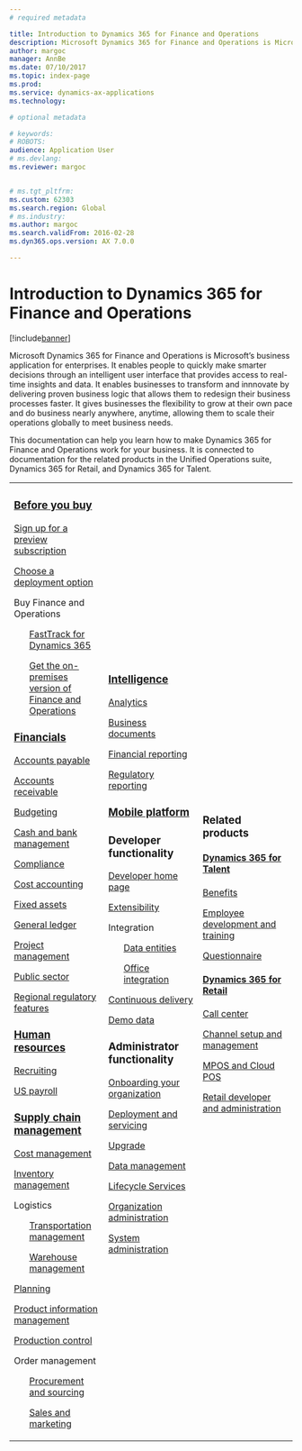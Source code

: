 ```yaml
---
# required metadata

title: Introduction to Dynamics 365 for Finance and Operations
description: Microsoft Dynamics 365 for Finance and Operations is Microsoft’s business application for enterprises. This page helps you learn and get started using the product. 
author: margoc
manager: AnnBe
ms.date: 07/10/2017
ms.topic: index-page
ms.prod: 
ms.service: dynamics-ax-applications
ms.technology: 

# optional metadata

# keywords: 
# ROBOTS: 
audience: Application User
# ms.devlang: 
ms.reviewer: margoc


# ms.tgt_pltfrm: 
ms.custom: 62303
ms.search.region: Global
# ms.industry: 
ms.author: margoc
ms.search.validFrom: 2016-02-28
ms.dyn365.ops.version: AX 7.0.0

---
```


# Introduction to Dynamics 365 for Finance and Operations
[!include[banner](includes/banner.md)]

Microsoft Dynamics 365 for Finance and Operations is Microsoft’s business application for enterprises. It enables people to quickly make smarter decisions through an intelligent user interface that provides access to real-time insights and data. It enables businesses to transform and innnovate by delivering proven business logic that allows them to redesign their business processes faster. It gives businesses the flexibility to grow at their own pace and do business nearly anywhere, anytime, allowing them to scale their operations globally to meet business needs. 

This documentation can help you learn how to make Dynamics 365 for Finance and Operations work for your business. It is connected to documentation for the related products in the Unified Operations suite, Dynamics 365 for Retail, and Dynamics 365 for Talent. 

<table>
<colgroup>
<col width="33%" />
<col width="33%" />
<col width="33%" />
</colgroup>
<tbody>
<tr class="odd">
<td>
<h3><a href="../fin-and-ops/get-started/before-you-buy">Before you buy</a></h3>
<p><a href="../dev-itpro/dev-tools/sign-up-preview-subscription">Sign up for a preview subscription</a></p>
 <p><a href="../dev-itpro/deployment/choose-deployment-type">Choose a deployment option</a></p>
<p>Buy Finance and Operations</p>
 <ul style="list-style-type:none">
  <p><a href="../fin-and-ops/get-started/fasttrack-dynamics-365-overview">FastTrack for Dynamics 365</a></p>
  <p><a href="../dev-itpro/get-started/purchase-on-premises">Get the on-premises version of Finance and Operations</a></p></ul>

<h3><a href="../financials/index">Financials</a></h3>
<p><a href="../financials/accounts-payable/accounts-payable">Accounts payable</a></p>
<p><a href="../financials/accounts-receivable/accounts-receivable">Accounts receivable</a></p>
<p><a href="../financials/budgeting/budgeting-overview">Budgeting</a></p>
<p><a href="../financials/cash-bank-management/cash-bank-management">Cash and bank management</a></p>
<p><a href="../financials/general-ledger/audit-policy-rules">Compliance</a></p>
<p><a href="../financials/cost-accounting/cost-accounting-home-page">Cost accounting</a></p>
<p><a href="../financials/fixed-assets/fixed-assets">Fixed assets</a></p>
<p><a href="../financials/general-ledger/general-ledger">General ledger</a></p>
<p><a href="../financials/project-management/overview-project-management-accounting">Project management</a></p>
<p><a href="../financials/public-sector/public-sector-functionality">Public sector</a></p>
<p><a href="../dev-itpro/lcs-solutions/country-region">Regional regulatory features</a></p>

<H3><a href="hr/hr-landing-page">Human resources</a></h3>
<p><a href="hr/manage-recruiting-process">Recruiting</a></p>
<p><a href="hr/localizations/noam-usa-payroll">US payroll</a></p>

<h3><a href="../supply-chain/index">Supply chain management</a></h3>
<p><a href="../supply-chain/cost-management/costing-sheets">Cost management</a></p>
<p><a href="../supply-chain/inventory/inventory-locations">Inventory management</a></p>
<p>Logistics</p>
<ul style="list-style-type:none">
<p><a href="../supply-chain/transportation/transportation-management-overview">Transportation management</a></p>
<p><a href="../supply-chain/warehousing/warehouse-configuration">Warehouse management</a></p></ul>
<p><a href="../supply-chain/master-planning/master-plans">Planning</a></p>
<p><a href="../supply-chain/pim/product-information">Product information management</a></p>
<p><a href="../supply-chain/production-control/create-production-orders">Production control</a></p>
<p>Order management</p>
  <ul style="list-style-type:none">
  <p><a href="../supply-chain/procurement/procurement-sourcing-overview">Procurement and sourcing</a></p>
  <p><a href="../supply-chain/sales-marketing/overview-sales-marketing">Sales and marketing</a></p></ul>
</td>
<td>
<h3><a href="../dev-itpro/analytics/information-access-reporting">Intelligence</a></h3>
<p><a href="../dev-itpro/analytics/analytics">Analytics</a></p>
 <p><a href="../dev-itpro/analytics/document-reporting-services">Business documents</a></p>
<p><a href="../dev-itpro/analytics/financial-reporting-intro">Financial reporting</a></p>
<p><a href="../dev-itpro/analytics/general-electronic-reporting">Regulatory reporting</a></p>

<h3><a href="../dev-itpro/mobile-apps/mobile-platform">Mobile platform</a></h3>

<h3>Developer functionality</h3>
<p><a href="../dev-itpro/dev-tools/developer-home-page">Developer home page</a></p>
<p><a href="../dev-itpro/extensibility/extensibility-home-page">Extensibility</a></p>
<p>Integration</p>
<ul style="list-style-type:none"><p><a href="../dev-itpro/data-entities/data-entities">Data entities</a></p>
<p><a href="../dev-itpro/office-integration/office-integration">Office integration</a></p></ul></p>
<p><a href="../dev-itpro/dev-tools/continuous-delivery-home-page">Continuous delivery</a></p>
<p><a href="../dev-itpro/get-started/demo-data">Demo data</a></p>

<h3>Administrator functionality</h3>
<p><a href="../fin-and-ops/get-started/onboarding-home">Onboarding your organization</a></p>
<p><a href="../dev-itpro/deployment/deploy-demo-environment">Deployment and servicing</a></p>
<p><a href="../dev-itpro/migration-upgrade/upgrade-home-page">Upgrade</a></p>
<p><a href="../dev-itpro/data-entities/data-management-integration-data-entity">Data management</a></p>
<p><a href="../dev-itpro/lifecycle-services/lcs">Lifecycle Services</a></p>
<p><a href="../fin-and-ops/organization-administration/organization-administration-home-page">Organization administration</a></p>
<p><a href="../dev-itpro/sysadmin/system-administration-home-page">System administration</a></p>
</td>
<td>
<h3>Related products</h3>
<h4><a href="../talent/index">Dynamics 365 for Talent</a></h4>
<p><a href="../talent/manage-benefit-program">Benefits</a></p>
<p><a href="../talent/performance-management-overview">Employee development and training</a></p>
<p><a href="../talent/questionnaires">Questionnaire</a></p>

<h4><a href="../retail/index">Dynamics 365 for Retail</a></h4>
<p><a href="../retail/call-center-functionality">Call center</p>
<p><a href="../retail/define-maintain-retail-channels">Channel setup and management</p>
<p><a href="../retail/retail-peripherals-overview">MPOS and Cloud POS</p>
<p><a href="../retail/dev-itpro/dev-retail-home-page">Retail developer and administration</p>

</td>
</tr>

</tbody>
</table>
